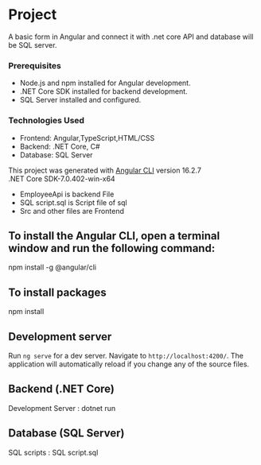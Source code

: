 # Project
A basic form in Angular and connect it with .net core API and database will be SQL
server.

 
    
### Prerequisites
* Node.js and npm installed for Angular development.
* .NET Core SDK installed for backend development.
* SQL Server installed and configured.

  
### Technologies Used
* Frontend: Angular,TypeScript,HTML/CSS
* Backend: .NET Core, C#
* Database: SQL Server


This project was generated with [Angular CLI](https://github.com/angular/angular-cli) version 16.2.7   <br>
  .NET Core SDK-7.0.402-win-x64
  
* EmployeeApi is backend File <br>
* SQL script.sql is Script file of sql <br>
* Src and other files are Frontend
  
 
## To install the Angular CLI, open a terminal window and run the following command:

npm install -g @angular/cli  <br>

## To install packages <br>

npm install
## Development server

Run `ng serve` for a dev server. Navigate to `http://localhost:4200/`. The application will automatically reload if you change any of the source files.
<br>
 ## Backend (.NET Core)
 
  Development Server : dotnet run
  
 ## Database (SQL Server)

 SQL scripts  :  SQL script.sql




